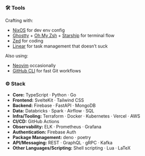 ### 🛠 Tools

Crafting with:

- [NixOS](https://nixos.org/) for dev env config
- [Ghostty](https://ghostty.org/) + [Oh My Zsh](https://ohmyz.sh/) + [Starship](https://starship.rs/) for terminal flow
- [Zed](https://zed.dev/) for coding
- [Linear](https://linear.app/) for task management that doesn’t suck

Also using:

- [Neovim](https://neovim.io/) occasionally
- [GitHub CLI](https://cli.github.com/) for fast Git workflows

### ⚙️ Stack

- **Core:** TypeScript · Python · Go
- **Frontend:** SvelteKit · Tailwind CSS
- **Backend:** Firebase · FastAPI · MongoDB <!--Supabase · DuckDB-->
- **Data:** Databricks · Spark · Airflow · SQL
- **Infra/Tooling:** Terraform · Docker · Kubernetes · Vercel · AWS
- **CI/CD:** GitHub Actions
- **Observability:** ELK · Prometheus · Grafana
- **Authentication:** Firebase Auth
- **Package Management:** deno · poetry
- **API/Messaging:** REST · GraphQL · gRPC · Kafka
- **Other Languages/Scripting:** Shell scripting · Lua · LaTeX
<!--- **Testing:** Jest · Playwright · Cypress-->
